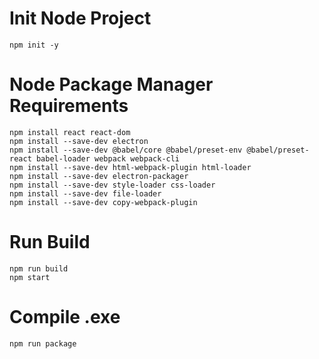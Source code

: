 # Init Node Project
```
npm init -y
```

# Node Package Manager Requirements
```
npm install react react-dom
npm install --save-dev electron
npm install --save-dev @babel/core @babel/preset-env @babel/preset-react babel-loader webpack webpack-cli
npm install --save-dev html-webpack-plugin html-loader
npm install --save-dev electron-packager
npm install --save-dev style-loader css-loader
npm install --save-dev file-loader
npm install --save-dev copy-webpack-plugin
```

# Run Build
```
npm run build
npm start
```

# Compile .exe
```
npm run package
```